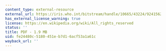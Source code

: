 ```yaml
---
content_type: external-resource
external_url: https://iris.who.int/bitstream/handle/10665/43224/9241562935.pdf?sequence=1&isAllowed=y
has_external_license_warning: true
license: https://en.wikipedia.org/wiki/All_rights_reserved
status: ''
title: PDF - 1.9 MB
uid: fe24480c-5180-451e-b7d1-6acf53a1a61c
wayback_url: ''
---
```

